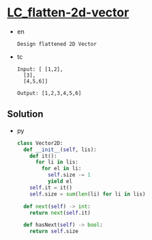 # [LC_flatten-2d-vector](https://leetcode.com/problems/flatten-2d-vector)

* en

  ```en
  Design flattened 2D Vector
  ```

* tc

  ```tc
  Input: [ [1,2],
    [3],
    [4,5,6]]

  Output: [1,2,3,4,5,6]
  ```

## Solution

* py

  ```py
  class Vector2D:
    def __init__(self, lis):
      def it():
        for li in lis:
          for el in li:
            self.size -= 1
            yield el
      self.it = it()
      self.size = sum(len(li) for li in lis)

    def next(self) -> int:
      return next(self.it)

    def hasNext(self) -> bool:
      return self.size
  ```
